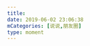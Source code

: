 ```yaml
---
title: 
date: 2019-06-02 23:06:38
mCategories: [说说,朋友圈]
type: moment
---
```


<div id="pics-20190602230638"></div>

<script src="/lib/moment/pics.js"></script>
<script>
var data = [
    {"link": "2019-06-02_000000.jpeg", "type": "shuoshuo"}
];
picsRender(data, "pics-20190602230638");
</script>
